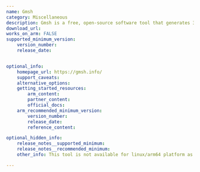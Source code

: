 ```yaml
---
name: Gmsh
category: Miscellaneous
description: Gmsh is a free, open-source software tool that generates 3D finite element meshes, featuring an integrated CAD engine and post-processing capabilities for geometric modeling, meshing, and visualization in computational science and engineering.
download_url:
works_on_arm: FALSE
supported_minimum_version:
    version_number: 
    release_date:


optional_info:
    homepage_url: https://gmsh.info/
    support_caveats:
    alternative_options:
    getting_started_resources:
        arm_content: 
        partner_content: 
        official_docs:
    arm_recommended_minimum_version:
        version_number:
        release_date:
        reference_content: 

optional_hidden_info:
    release_notes__supported_minimum: 
    release_notes__recommended_minimum:
    other_info: This tool is not available for linux/arm64 platform as mentioned [here](https://gmsh.info/#download).

---
```

